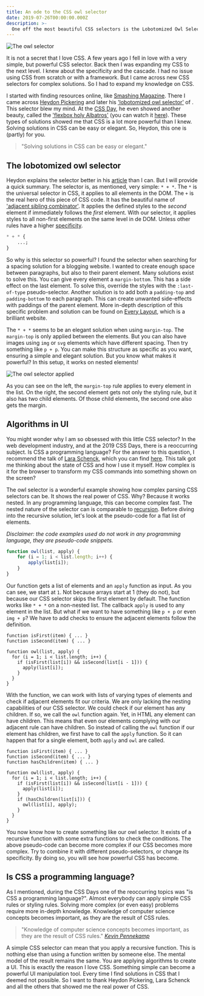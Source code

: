 ```yaml
---
title: An ode to the CSS owl selector
date: 2019-07-26T00:00:00.000Z
description: >-
  One off the most beautiful CSS selectors is the Lobotomized Owl Selector of Heydon Pickering
---
```


![The owl selector](/img/owl-selector.png 'The owl selector')

It is not a secret that I love CSS. A few years ago I fell in love with a very simple, but powerful CSS selector. Back then I was expanding my CSS to the next level. I knew about the specificity and the cascade. I had no issue using CSS from scratch or with a framework. But I came across new CSS selectors for complex solutions. So I had to expand my knowledge on CSS.

I started with finding resources online, like [Smashing Magazine](https://smashingmagazine.com/). There I came across [Heydon Pickering](https://twitter.com/heydonworks) and later his ['lobotomized owl selector'](https://alistapart.com/article/axiomatic-css-and-lobotomized-owls/) of . This selector blew my mind. At the [CSS Day](https://cssday.nl/2019), he even showed another beauty, called the ['flexbox holy Albatros'](http://www.heydonworks.com/article/the-flexbox-holy-albatross) (you can watch it [here](https://www.youtube.com/watch?v=RUyNJaoJH_k)). These types of solutions showed me that CSS is a lot more powerful than I knew. Solving solutions in CSS can be easy or elegant. So, Heydon, this one is (partly) for you.

> "Solving solutions in CSS can be easy or elegant."

## The lobotomized owl selector

Heydon explains the selector better in his [article](https://alistapart.com/article/axiomatic-css-and-lobotomized-owls/) than I can. But I will provide a quick summary. The selector is, as mentioned, very simple: `* + *`. The `*` is the universal selector in CSS, it applies to all elements in the DOM. The `+` is the real hero of this piece of CSS code. It has the beautiful name of ['adjacent sibling combinator'](https://developer.mozilla.org/en-US/docs/Web/CSS/Adjacent_sibling_combinator). It applies the defined styles to the _second_ element if immediately follows the _first_ element. With our selector, it applies styles to all non-first elements on the same level in de DOM. Unless other rules have a higher [specificity](https://css-tricks.com/specifics-on-css-specificity/).

```css
* + * {
	...;
}
```

So why is this selector so powerful? I found the selector when searching for a spacing solution for a blogging website. I wanted to create enough space between paragraphs, but also to their parent element. Many solutions exist to solve this. You can give every element a `margin-bottom`. This has a side effect on the last element. To solve this, override the styles with the `:last-of-type` pseudo-selector. Another solution is to add both a `padding-top` and `padding-bottom` to each paragraph. This can create unwanted side-effects with paddings of the parent element. More in-depth description of this specific problem and solution can be found on [Every Layout](https://every-layout.dev/layouts/stack/), which is a brilliant website.

The `* + *` seems to be an elegant solution when using `margin-top`. The `margin-top` is only applied between the elements. But you can also have images using `img` or `svg` elements which have different spacing. Then try something like `p + p`. You can make this structure as specific as you want, ensuring a simple and elegant solution. But you know what makes it powerful? In this setup, it works on nested elements!

![The owl selector applied](/img/owl-layout.png 'The owl selector applied')

As you can see on the left, the `margin-top` rule applies to every element in the list. On the right, the second element gets not only the styling rule, but it also has two child elements. Of those child elements, the second one also gets the margin.

## Algorithms in UI

You might wonder why I am so obsessed with this little CSS selector? In the web development industry, and at the 2019 CSS Days, there is a reoccurring subject. Is CSS a programming language? For the answer to this question, I recommend the talk of [Lara Schenck](https://twitter.com/laras126), which you can find [here](https://www.youtube.com/watch?v=dtddBM8s7xY). This talk got me thinking about the state of CSS and how I use it myself. How complex is it for the browser to transform my CSS commands into something shown on the screen?

The owl selector is a wonderful example showing how complex parsing CSS selectors can be. It shows the real power of CSS. Why? Because it works nested. In any programming language, this can become complex fast. The nested nature of the selector can is comparable to [recursion](<https://en.wikipedia.org/wiki/Recursion_(computer_science)>). Before diving into the recursive solution, let's look at the pseudo-code for a flat list of elements.

_Disclaimer: the code examples used do not work in any programming language, they are pseudo-code snippets._

```js
function owl(list, apply) {
	for (i = 1; i < list.length; i++) {
		apply(list[i]);
	}
}
```

Our function gets a list of elements and an `apply` function as input. As you can see, we start at `1`. Not because arrays start at 1 (they do not), but because our CSS selector skips the first element by default. The function works like `* + *` on a non-nested list. The callback `apply` is used to any element in the list. But what if we want to have something like `p + p` or even `img + p`? We have to add checks to ensure the adjacent elements follow the definition.

```js{1,2,5}
function isFirst(item) { ... }
function isSecond(item) { ... }

function owl(list, apply) {
  for (i = 1; i < list.length; i++) {
    if (isFirst(list[i]) && isSecond(list[i - 1])) {
      apply(list[i]);
    }
  }
}
```

With the function, we can work with lists of varying types of elements and check if adjacent elements fit our criteria. We are only lacking the nesting capabilities of our CSS selector. We could check if our element has any children. If so, we call the `owl` function again. Yet, in HTML any element can have children. This means that even our elements complying with our adjacent rule can have children. So instead of calling the `owl` function if our element has children, we first have to call the `apply` function. So it can happen that for a single element, both `apply` and `owl` are called.

```js{3, 10, 11, 12}
function isFirst(item) { ... }
function isSecond(item) { ... }
function hasChildren(item) { ... }

function owl(list, apply) {
  for (i = 1; i < list.length; i++) {
    if (isFirst(list[i]) && isSecond(list[i - 1])) {
      apply(list[i]);
    }
    if (hasChildren(list[i])) {
      owl(list[i], apply);
    }
  }
}
```

You now know how to create something like our owl selector. It exists of a recursive function with some extra functions to check the conditions. The above pseudo-code can become more complex if our CSS becomes more complex. Try to combine it with different pseudo-selectors, or change its specificity. By doing so, you will see how powerful CSS has become.

## Is CSS a programming language?

As I mentioned, during the CSS Days one of the reoccurring topics was "is CSS a programming language?". Almost everybody can apply simple CSS rules or styling rules. Solving more complex (or even easy) problems require more in-depth knowledge. Knowledge of computer science concepts becomes important, as they are the result of CSS rules.

> "Knowledge of computer science concepts becomes important, as they are the result of CSS rules."
> <cite>[Kevin Pennekamp](https://crinkles.io)</cite>

A simple CSS selector can mean that you apply a recursive function. This is nothing else than using a function written by someone else. The mental model of the result remains the same. You are applying algorithms to create a UI. This is exactly the reason I love CSS. Something simple can become a powerful UI manipulation tool. Every time I find solutions in CSS that I deemed not possible. So I want to thank Heydon Pickering, Lara Schenck and all the others that showed me the real power of CSS.
